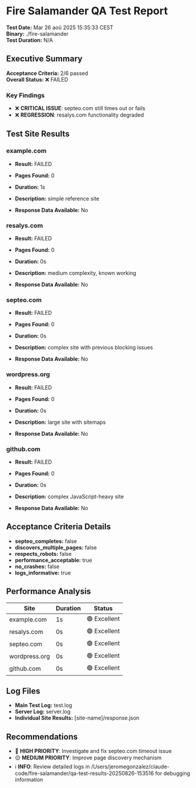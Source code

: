 # Fire Salamander QA Test Report

**Test Date:** Mar 26 aoû 2025 15:35:33 CEST  
**Binary:** ./fire-salamander  
**Test Duration:** N/A  

## Executive Summary

**Acceptance Criteria:** 2/6 passed  
**Overall Status:** ❌ FAILED

### Key Findings

- ❌ **CRITICAL ISSUE**: septeo.com still times out or fails
- ❌ **REGRESSION**: resalys.com functionality degraded

## Test Site Results

### example.com

- **Result:** FAILED
- **Pages Found:** 0
- **Duration:** 1s
- **Description:** simple reference site

- **Response Data Available:** No

### resalys.com

- **Result:** FAILED
- **Pages Found:** 0
- **Duration:** 0s
- **Description:** medium complexity, known working

- **Response Data Available:** No

### septeo.com

- **Result:** FAILED
- **Pages Found:** 0
- **Duration:** 0s
- **Description:** complex site with previous blocking issues

- **Response Data Available:** No

### wordpress.org

- **Result:** FAILED
- **Pages Found:** 0
- **Duration:** 0s
- **Description:** large site with sitemaps

- **Response Data Available:** No

### github.com

- **Result:** FAILED
- **Pages Found:** 0
- **Duration:** 0s
- **Description:** complex JavaScript-heavy site

- **Response Data Available:** No

## Acceptance Criteria Details

- **septeo_completes:** false
- **discovers_multiple_pages:** false
- **respects_robots:** false
- **performance_acceptable:** true
- **no_crashes:** false
- **logs_informative:** true

## Performance Analysis

| Site | Duration | Status |
|------|----------|--------|
| example.com | 1s | 🟢 Excellent |
| resalys.com | 0s | 🟢 Excellent |
| septeo.com | 0s | 🟢 Excellent |
| wordpress.org | 0s | 🟢 Excellent |
| github.com | 0s | 🟢 Excellent |

## Log Files

- **Main Test Log:** test.log
- **Server Log:** server.log
- **Individual Site Results:** [site-name]/response.json

## Recommendations

- 🔴 **HIGH PRIORITY**: Investigate and fix septeo.com timeout issue
- 🟡 **MEDIUM PRIORITY**: Improve page discovery mechanism
- ℹ️ **INFO**: Review detailed logs in /Users/jeromegonzalez/claude-code/fire-salamander/qa-test-results-20250826-153516 for debugging information
